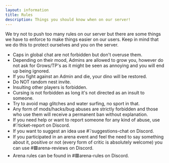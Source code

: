 ```yaml
---
layout: information
title: Rules
description: Things you should know when on our server!
---
```

We try not to push too many rules on our server but there are some things we have to enforce to make things easier on our users.
Keep in mind that we do this to protect ourselves and you on the server.
- Caps in global chat are not forbidden but don't overuse them.
- Depending on their mood, Admins are allowed to grow you, however do not ask for Grows/TP's as it might be seen as annoying and you will end up being ignored.
- If you fight against an Admin and die, your dino will be restored.
- Do NOT random nest invite.
- Insulting other players is forbidden.
- Cursing is not forbidden as long it's not directed as an insult to someone.
- Try to avoid map glitches and water surfing, no sport in that.
- Any form of mods/hacks/bug abuses are strictly forbidden and those who use them will receive a permanent ban without explanation.
- If you need help or want to report someone for any kind of abuse, use <span class="text-discord">#❔ticket-report</span> on Discord.
- If you want to suggest an idea use <span class="text-discord">#❔suggestions-chat</span> on Discord.
- If you participated in an arena event and feel the need to say something about it, positive or not (every form of critic is absolutely welcome) you can use 
<span class="text-discord">#🟩arena-reviews</span> on Discord.
- Arena rules can be found in <span class="text-discord">#🟥arena-rules</span> on Discord.